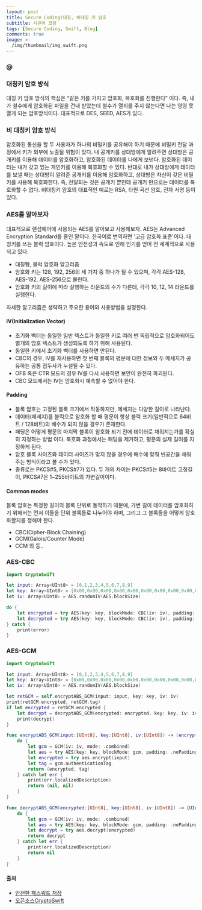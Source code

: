 ```yaml
---
layout: post
title: Secure Coding)대칭, 비대칭 키 암호
subtitle: 시큐어 코딩
tags: [Secure Coding, Swift, Blog]
comments: true
image: >-
  /img/thumbnail/img_swift.png
---
```


### @

### 대칭키 암호 방식
대칭 키 암호 방식의 핵심은 “같은 키를 가지고 암호화, 복호화를 진행한다” 이다. 즉, 내가 철수에게 암호화된 파일을 건내 받았는데 철수가 열쇠를 주지 않는다면 나는 영영 못열게 되는 암호방식이다. 대표적으로 DES, SEED, AES가 있다.

### 비 대칭키 암호 방식
암호화된 통신을 할 두 사용자가 하나의 비밀키를 공유해야 하기 때문에 비밀키 전달 과정에서 키가 외부에 노출될 위험이 있다. 내 공개키를 상대방에게 알려주면 상대방은 공개키를 이용해 데이터를 암호화하고, 암호화된 데이터를 나에게 보낸다. 암호화된 데이터는 내가 갖고 있는 개인키를 이용해 복호화할 수 있다. 반대로 내가 상대방에게 데이터를 보낼 때는 상대방이 알려준 공개키를 이용해 암호화하고, 상대방은 자신이 갖은 비밀키를 사용해 복호화한다. 즉, 전달되는 것은 공개키 뿐인데 공개키 만으로는 데이터를 복호화할 수 없다. 비대칭키 암호의 대표적인 예로는 RSA, 타원 곡선 암호, 전자 서명 등이 있다.

### AES를 알아보자
대표적으로 랜섬웨어에 사용되는 AES를 알아보고 사용해보자. AES는 Advanced Encryption Standard를 줄인 말이다. 한국어로 번역하면 '고급 암호화 표준'이다. 대칭키를 쓰는 블럭 암호이다. 높은 안전성과 속도로 인해 인기를 얻어 전 세계적으로 사용되고 있다.
- 대칭형, 블럭 암호화 알고리즘
- 암호화 키는 128, 192, 256의 세 가지 중 하나가 될 수 있으며, 각각 AES-128, AES-192, AES-256으로 불린다.
- 암호화 키의 길이에 따라 실행하는 라운드의 수가 다른데, 각각 10, 12, 14 라운드를 실행한다.

자세한 알고리즘은 생략하고 주요한 용어와 사용방법을 설명한다.

#### IV(Initialization Vector)
- 초기화 벡터는 동일한 일반 텍스트가 동일한 키로 여러 번 독립적으로 암호화되어도 별개의 암호 텍스트가 생성되도록 하기 위해 사용된다.
- 동일한 키에서 초기화 벡터를 사용하면 안된다.
- CBC의 경우, IV를 재사용하면 첫 번째 블록의 평문에 대한 정보와 두 메세지가 공유하는 공통 접두사가 누설될 수 있다.
- OFB 혹은 CTR 모드의 경우 IV를 다시 사용하면 보안이 완전히 파괴된다.
- CBC 모드에서는 IV는 암호화시 예측할 수 없어야 한다.

#### Padding
- 블록 암호는 고정된 블록 크기에서 작동하지만, 메세지는 다양한 길이로 나타난다.
- 데이터(메세지)를 블럭으로 암호화 할 때 평문이 항상 블럭 크기(일반적으로 64비트 / 128비트)의 배수가 되지 않을 경우가 존재한다.
- 패딩은 어떻게 평문의 마지막 블록이 암호화 되기 전에 데이터로 채워지는가를 확실히 지정하는 방법 이다. 복호화 과정에서는 패딩을 제거하고, 평문의 실제 길이를 지정하게 된다.
- 암호 블록 사이즈와 데이터 사이즈가 맞지 않을 경우에 배수에 맞춰 빈공간을 채워주는 방식이라고 볼 수가 있다.
- 종류로는 PKCS#5, PKCS#7가 있다. 두 개의 차이는 PKCS#5는 8바이트 고정길이, PKCS#7은 1~255바이트의 가변길이이다.

#### Common modes
블록 암호는 특정한 길이의 블록 단위로 동작하기 때문에, 가변 길이 데이터를 암호화하기 위해서는 먼저 이들을 단위 블록들로 나누어야 하며, 그리고 그 블록들을 어떻게 암호화할지를 정해야 한다.

- CBC(Cipher-Block Chaining)
- GCM(Galois/Counter Mode)
- CCM 외 등..

### AES-CBC
~~~swift
import CryptoSwift

let input: Array<UInt8> = [0,1,2,3,4,5,6,7,8,9]
let key: Array<UInt8> = [0x00,0x00,0x00,0x00,0x00,0x00,0x00,0x00,0x00,0x00,0x00,0x00,0x00,0x00,0x00,0x00]
let iv: Array<UInt8> = AES.randomIV(AES.blockSize)

do {
    let encrypted = try AES(key: key, blockMode: CBC(iv: iv), padding: .pkcs7).encrypt(input)
    let decrypted = try AES(key: key, blockMode: CBC(iv: iv), padding: .pkcs7).decrypt(encrypted)
} catch {
    print(error)
}    
~~~

### AES-GCM
~~~swift
import CryptoSwift

let input: Array<UInt8> = [0,1,2,3,4,5,6,7,8,9]
let key: Array<UInt8> = [0x00,0x00,0x00,0x00,0x00,0x00,0x00,0x00,0x00,0x00,0x00,0x00,0x00,0x00,0x00,0x00]
let iv: Array<UInt8> = AES.randomIV(AES.blockSize)

let retGCM = self.encryptABS_GCM(input: input, key: key, iv: iv)
print(retGCM.encrypted, retGCM.tag)
if let encrypted = retGCM.encrypted {
    let decrypt = decryptABS_GCM(encrypted: encrypted, key: key, iv: iv)
    print(decrypt)
}

func encryptABS_GCM(input:[UInt8], key:[UInt8], iv:[UInt8]) -> (encrypted:[UInt8]?, tag:[UInt8]?){
    do {
        let gcm = GCM(iv: iv, mode: .combined)
        let aes = try AES(key: key, blockMode: gcm, padding: .noPadding)
        let encrypted = try aes.encrypt(input)
        let tag = gcm.authenticationTag
        return (encrypted, tag)
    } catch let err {
        print(err.localizedDescription)
        return (nil, nil)
    }
}

func decryptABS_GCM(encrypted:[UInt8], key:[UInt8], iv:[UInt8]) -> [UInt8]? {
    do {
        let gcm = GCM(iv: iv, mode: .combined)
        let aes = try AES(key: key, blockMode: gcm, padding: .noPadding)
        let decrypt = try aes.decrypt(encrypted)
        return decrypt
    } catch let err {
        print(err.localizedDescription)
        return nil
    }
}
~~~


#### 출처
- [안전한 패스워드 저장](https://dailyworker.github.io/AES-Algorithm-and-Chiper-mode/)
- [오픈소스CryptoSwift](https://github.com/krzyzanowskim/CryptoSwift)
